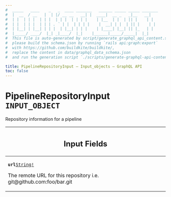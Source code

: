```yaml
---
#  _____   ____    _   _  ____ _______   ______ _____ _____ _______
#  |  __  / __   |  | |/ __ __   __| |  ____|  __ _   _|__   __|
#  | |  | | |  | | |  | | |  | | | |    | |__  | |  | || |    | |
#  | |  | | |  | | | . ` | |  | | | |    |  __| | |  | || |    | |
#  | |__| | |__| | | |  | |__| | | |    | |____| |__| || |_   | |
#  |_____/ ____/  |_| _|____/  |_|    |______|_____/_____|  |_|
#  This file is auto-generated by script/generate_graphql_api_content.sh,
#  please build the schema.json by running `rails api:graph:export`
#  with https://github.com/buildkite/buildkite/,
#  replace the content in data/graphql_data_schema.json
#  and run the generation script `./scripts/generate-graphql-api-content.sh`.

title: PipelineRepositoryInput – Input_objects – GraphQL API
toc: false
---
```

<!-- vale off -->
<h1 class="has-pills" data-algolia-exclude>
  PipelineRepositoryInput
  <span class="pill pill--input_object pill--normal-case pill--large"><code>INPUT_OBJECT</code></span>
</h1>
<!-- vale on -->


Repository information for a pipeline



<table class="responsive-table responsive-table--single-column-rows">
  <thead>
    <th>
      <h2 data-algolia-exclude>Input Fields</h2>
    </th>
  </thead>
  <tbody>
    <tr><td><p><strong><code>url</code></strong><a href="/docs/apis/graphql/schemas/scalar/string" class="pill pill--scalar pill--normal-case pill--medium" title="Go to SCALAR String"><code>String!</code></a></p><p>The remote URL for this repository i.e. git@github.com:foo/bar.git</p></td></tr>
  </tbody>
</table>
